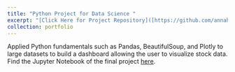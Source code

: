```yaml
---
title: "Python Project for Data Science "
excerpt: "[Click Here for Project Repository]([https://github.com/annahaynie/IBM_Course/blob/main/Final%20Assignment.ipynb](https://github.com/annahaynie/IBM_Course/tree/main/Python%20Project%20for%20Data%20Science))<br/><img src='/images/Python_Project-1.png'>"
collection: portfolio
---
```


Applied Python fundamentals such as Pandas, BeautifulSoup, and Plotly to large datasets to build a dashboard allowing the user to visualize stock data. Find the Jupyter Notebook of the final project [here](https://github.com/annahaynie/annahaynie.github.io/blob/master/Extracting_and_Visualizing_Stock_Data.ipynb).
